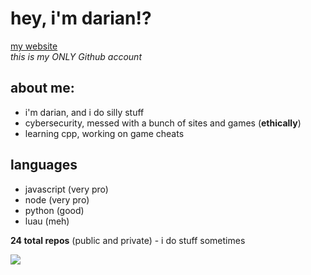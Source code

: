# hey, i'm darian!?
[my website](https://dariandev.com)
<br>
*this is my ONLY Github account*

## about me:
- i'm darian, and i do silly stuff
- cybersecurity, messed with a bunch of sites and games (**ethically**)
- learning cpp, working on game cheats

## languages
- javascript (very pro)
- node (very pro)
- python (good)
- luau (meh)

**24 total repos** (public and private) - i do stuff sometimes

![](https://komarev.com/ghpvc/?username=justDarian)
